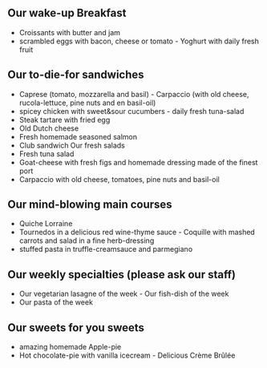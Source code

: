 ## Our wake-up Breakfast- Croissants with butter and jam- scrambled eggs with bacon, cheese or tomato - Yoghurt with daily fresh fruit## Our to-die-for sandwiches- Caprese (tomato, mozzarella and basil) - Carpaccio(with old cheese, rucola-lettuce, pine nuts anden basil-oil)- spicey chicken with sweet&sour cucumbers - daily fresh tuna-salad- Steak tartare with fried egg- Old Dutch cheese- Fresh homemade seasoned salmon- Club sandwichOur fresh salads- Fresh tuna salad- Goat-cheese with fresh figs and homemade dressing made of the finest port- Carpaccio with old cheese, tomatoes, pine nutsand basil-oil 
## Our mind-blowing main courses- Quiche Lorraine- Tournedos in a delicious red wine-thyme sauce - Coquille with mashed carrots and salad in a fine herb-dressing- stuffed pasta in truffle-creamsauce and parmegiano## Our weekly specialties (please ask our staff)- Our vegetarian lasagne of the week - Our fish-dish of the week- Our pasta of the week## Our sweets for you sweets- amazing homemade Apple-pie- Hot chocolate-pie with vanilla icecream - Delicious Crème Brûlée